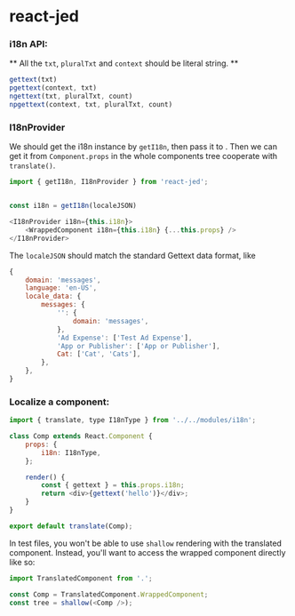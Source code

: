 # react-jed

### i18n API:

** All the `txt`, `pluralTxt` and `context` should be literal string. **

```js
gettext(txt)
pgettext(context, txt)
ngettext(txt, pluralTxt, count)
npgettext(context, txt, pluralTxt, count)
```

### I18nProvider
We should get the i18n instance by `getI18n`, then pass it to <I18nProvider>. Then we can get it from `Component.props` in the whole components tree cooperate with `translate()`.

```js
import { getI18n, I18nProvider } from 'react-jed';


const i18n = getI18n(localeJSON)

<I18nProvider i18n={this.i18n}>
    <WrappedComponent i18n={this.i18n} {...this.props} />
</I18nProvider>
```

The `localeJSON` should match the standard Gettext data format, like
```js
{
    domain: 'messages',
    language: 'en-US',
    locale_data: {
        messages: {
            '': {
                domain: 'messages',
            },
            'Ad Expense': ['Test Ad Expense'],
            'App or Publisher': ['App or Publisher'],
            Cat: ['Cat', 'Cats'],
        },
    },
}
```

### Localize a component:

```js
import { translate, type I18nType } from '../../modules/i18n';

class Comp extends React.Component {
    props: {
        i18n: I18nType,
    };

    render() {
        const { gettext } = this.props.i18n;
        return <div>{gettext('hello')}</div>;
    }
}

export default translate(Comp);
```

In test files, you won't be able to use `shallow` rendering with the translated component. Instead, you'll want to access the wrapped component directly like so:

```js
import TranslatedComponent from '.';

const Comp = TranslatedComponent.WrappedComponent;
const tree = shallow(<Comp />);
```
